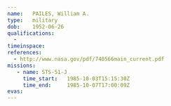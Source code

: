 ```yaml
---
name:	PAILES, William A.
type:	military
dob:	1952-06-26
qualifications:
  - 
timeinspace:	
references:
  - http://www.nasa.gov/pdf/740566main_current.pdf
missions:
   - name: STS-51-J
     time_start:   1985-10-03T15:15:30Z
     time_end:     1985-10-07T17:00:09Z
evas:
---
```

